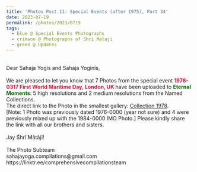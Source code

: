```yaml
---
title: 'Photos Post 11: Special Events (after 1975), Part 34'
date: 2023-07-19
permalink: /photos/2023/0719
tags:
  - blue @ Special Events Photographs
  - crimson @ Photographs of Shri Mataji
  - green @ Updates
---
```


<p>
<br>
Dear Sahaja Yogis and Sahaja Yoginīs,<br>
<br>
We are pleased to let you know that 7 Photos from the special event <font color="Crimson"><b>1978-0317 First World Maritime Day, London, UK </b></font> have been uploaded to <font color="DarkGreen"><b>Eternal Moments</b></font>: 5 high resolutions and 2 medium resolutions from the Named Collections.<br>
The direct link to the Photo in the smallest gallery: <a href="https://eternalmoments.smugmug.com/Collections/Mrs-Kalpana-Srivastava-Collection/1978/"> Collection 1978</a>.<br>
[Note: 1 Photo was previously dated 1976-0000 (year not sure) and 4 were previously mixed up with the 1984-0000 IMO Photo.]
Please kindly share the link with all our brothers and sisters.<br>
<br>
Jay Śhrī Mātājī!<br>
<br>
The Photo Subteam<br>
sahajayoga.compilations@gmail.com<br>
https://linktr.ee/comprehensivecompilationsteam<br>
</p>
